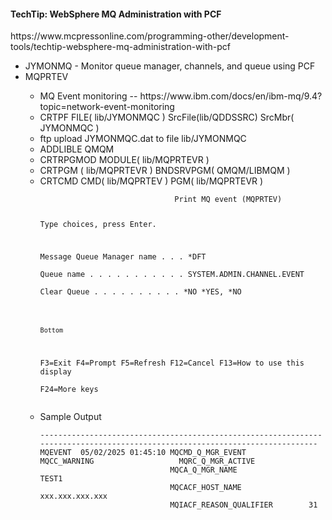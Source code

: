 <h4>TechTip: WebSphere MQ Administration with PCF</h4>
https://www.mcpressonline.com/programming-other/development-tools/techtip-websphere-mq-administration-with-pcf
<ul>
<li>JYMONMQ -  Monitor queue manager, channels, and queue using PCF</li>
<li>MQPRTEV</li>
<ul>
  <li>MQ Event monitoring -- https://www.ibm.com/docs/en/ibm-mq/9.4?topic=network-event-monitoring</li>
  <li>CRTPF FILE( lib/JYMONMQC ) SrcFile(lib/QDDSSRC) SrcMbr( JYMONMQC )</li>
  <li>ftp upload JYMONMQC.dat to file lib/JYMONMQC</li>
  <li>ADDLIBLE QMQM</li>
  <li>CRTRPGMOD MODULE( lib/MQPRTEVR )</li>
  <li>CRTPGM ( lib/MQPRTEVR ) BNDSRVPGM( QMQM/LIBMQM )</li>
  <li>CRTCMD CMD( lib/MQPRTEV ) PGM( lib/MQPRTEVR )</li>
  <code>
                              Print MQ event (MQPRTEV)                           
                                                                               
 Type choices, press Enter.                                                    
                                                                               
 Message Queue Manager name . . .   *DFT                                       
 Queue name . . . . . . . . . . .   SYSTEM.ADMIN.CHANNEL.EVENT                 
 Clear Queue  . . . . . . . . . .   *NO           *YES, *NO                    
                                                                               
                                                                               
                                                                               
                                                                               
                                                                               
                                                                               
                                                                               
                                                                               
                                                                               
                                                                               
                                                                               
                                                                               
                                                                               
                                                                         Bottom
 F3=Exit   F4=Prompt   F5=Refresh   F12=Cancel   F13=How to use this display   
 F24=More keys                                                                 
  </code>
<li>Sample Output</li>
<code>
-----------------------------------------------------------------------------------------------------------------------------
MQEVENT  05/02/2025 01:45:10 MQCMD_Q_MGR_EVENT              MQCC_WARNING                   MQRC_Q_MGR_ACTIVE                 
                             MQCA_Q_MGR_NAME                TEST1                                                            
                             MQCACF_HOST_NAME               xxx.xxx.xxx.xxx                                                  
                             MQIACF_REASON_QUALIFIER        31                                                               
</code>
</ul>
</ul>
